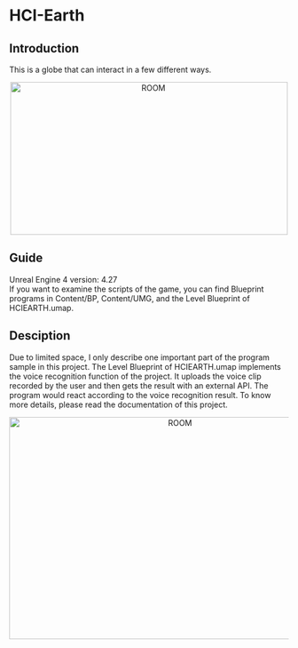 # HCI-Earth

## Introduction  
This is a globe that can interact in a few different ways.
<div align=center><img src="https://user-images.githubusercontent.com/61057370/200104533-16775d51-1b24-4096-a39a-cb45344b58b7.png" width="500" height="275" alt="ROOM"/></div>

## Guide
Unreal Engine 4 version: 4.27  
If you want to examine the scripts of the game, you can find Blueprint programs in Content/BP, Content/UMG, and the Level Blueprint of HCIEARTH.umap.  

## Desciption
Due to limited space, I only describe one important part of the program sample in this project. The Level Blueprint of HCIEARTH.umap implements the voice recognition function of the project. It uploads the voice clip recorded by the user and then gets the result with an external API. The program would react according to the voice recognition result. To know more details, please read the documentation of this project. 
<div align=center><img src="https://user-images.githubusercontent.com/61057370/210173688-e7501d5d-ae2c-480c-b60b-4089e57539f3.png" width="600" height="400" alt="ROOM"/></div>
